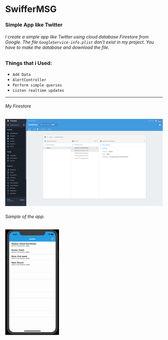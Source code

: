 # SwifferMSG

### Simple App like Twitter

###### I create a simple app like Twitter using cloud database Firestore from Google. The file `GoogleService-info.plist` don't exist in my project. You have to make the database and download the file.

### Things that i Used:

+ `Add Data`
+ `AlertController`
+ `Perform simple queries`
+ `Listen realtime updates`
---

###### My Firestore

![](pic/swiffer.png)
---

###### Sample of the app.

![](gif/swiffer.gif)
